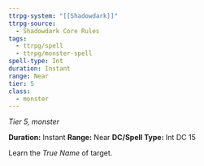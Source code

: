 ```yaml
---
ttrpg-system: "[[Shadowdark]]"
ttrpg-source:
  - Shadowdark Core Rules
tags:
  - ttrpg/spell
  - ttrpg/monster-spell
spell-type: Int
duration: Instant
range: Near
tier: 5
class:
  - monster
---
```

*Tier 5, monster*

**Duration:** Instant
**Range:** Near
**DC/Spell Type:** Int DC 15

Learn the *True Name* of target.
